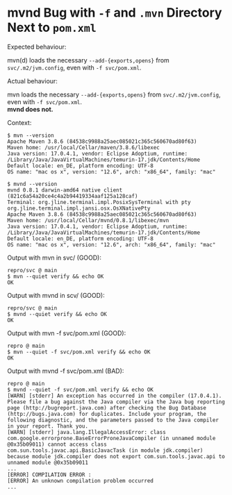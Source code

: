 # mvnd Bug with `-f` and `.mvn` Directory Next to `pom.xml`

Expected behaviour:

mvn(d) loads the necessary  `--add-{exports,opens}` from `svc/.m2/jvm.config`, even with `-f svc/pom.xml`.

Actual behaviour:

mvn loads the necessary  `--add-{exports,opens}` from `svc/.m2/jvm.config`, even with `-f svc/pom.xml`. \
**mvnd does not.**

Context:

```
$ mvn --version
Apache Maven 3.8.6 (84538c9988a25aec085021c365c560670ad80f63)
Maven home: /usr/local/Cellar/maven/3.8.6/libexec
Java version: 17.0.4.1, vendor: Eclipse Adoptium, runtime: /Library/Java/JavaVirtualMachines/temurin-17.jdk/Contents/Home
Default locale: en_DE, platform encoding: UTF-8
OS name: "mac os x", version: "12.6", arch: "x86_64", family: "mac"

$ mvnd --version
mvnd 0.8.1 darwin-amd64 native client (821c6a54a20ce4c4a2b94419334aaf125a128caf)
Terminal: org.jline.terminal.impl.PosixSysTerminal with pty org.jline.terminal.impl.jansi.osx.OsXNativePty
Apache Maven 3.8.6 (84538c9988a25aec085021c365c560670ad80f63)
Maven home: /usr/local/Cellar/mvnd/0.8.1/libexec/mvn
Java version: 17.0.4.1, vendor: Eclipse Adoptium, runtime: /Library/Java/JavaVirtualMachines/temurin-17.jdk/Contents/Home
Default locale: en_DE, platform encoding: UTF-8
OS name: "mac os x", version: "12.6", arch: "x86_64", family: "mac"
```

Output with mvn in svc/ (GOOD):

```shell
repro/svc @ main
$ mvn --quiet verify && echo OK
OK
```

Output with mvnd in scv/ (GOOD):

```shell
repro/svc @ main
$ mvnd --quiet verify && echo OK
OK
```

Output with mvn -f svc/pom.xml (GOOD):

```shell
repro @ main
$ mvn --quiet -f svc/pom.xml verify && echo OK
OK
```

Output with mvnd -f svc/pom.xml (BAD):

```shell
repro @ main
$ mvnd --quiet -f svc/pom.xml verify && echo OK
[WARN] [stderr] An exception has occurred in the compiler (17.0.4.1). Please file a bug against the Java compiler via the Java bug reporting page (http://bugreport.java.com) after checking the Bug Database (http://bugs.java.com) for duplicates. Include your program, the following diagnostic, and the parameters passed to the Java compiler in your report. Thank you.
[WARN] [stderr] java.lang.IllegalAccessError: class com.google.errorprone.BaseErrorProneJavaCompiler (in unnamed module @0x35b09011) cannot access class com.sun.tools.javac.api.BasicJavacTask (in module jdk.compiler) because module jdk.compiler does not export com.sun.tools.javac.api to unnamed module @0x35b09011
...
[ERROR] COMPILATION ERROR :
[ERROR] An unknown compilation problem occurred
...
```
